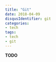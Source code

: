 ```yaml
---
title: "Git"
date: 2018-04-09
disqusIdentifier: git
categories:
- tech
tags:
- tech
- git
---
```


<!--toc-->
<!--more-->

**TODO**
